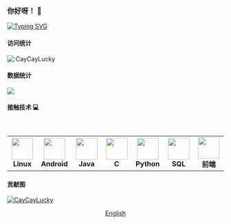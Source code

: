 ### 你好呀！ 👋
[![Typing SVG](https://readme-typing-svg.demolab.com/?lines=我是猫猫幸运;I+am+cat+catlucky&&color=000000)]([https://git.io/typing-svg](https://github.com/CatCatLucky))
#### 访问统计
<img src="https://count.getloli.com/get/@:CayCayLucky?theme=rule34" alt=":CayCayLucky" />

#### 数据统计
<img src="https://github-readme-stats.vercel.app/api?username=catcatlucky&show_icons=true&locale=cn&custom_title=猫猫幸运的GIthub数据统计" />

#### 接触技术 :computer:
<br>
<table  width = "600px">
<tbody>
 <tr>

 
<td align="center" width="70px">
<div>
<img height=50px src="https://upload.wikimedia.org/wikipedia/commons/a/af/Tux.png"> 
</div>
<span><b><center>Linux </center></b></span> 
</td>


<td align="center" width="70px">
<div>
<img height=50px src="https://developer.android.com/studio/images/studio-icon.svg?hl=zh-cn"> 
</div>
<span><b><center>Android</center></b></span> 
</td>



<td align="center" width="70px">
<div>
<img height=50px src="https://avatars.githubusercontent.com/u/1168968?v=4"> 
</div>
<span><b><center>Java</center></b></span> 
</td>

<td align="center" width="70px">
<div>
<img height=50px src="https://c-cpp.com/icon.png"> 
</div>
<span><b><center>C</center></b></span> 
</td>

<td align="center" width="70px">
<div>
<img height=50px src="https://avatars.githubusercontent.com/u/1525981?s=200&v=4"> 
</div>
<span><b><center>Python</center></b></span> 
</td>

<td align="center" width="70px">
<div>
<img height=50px src="https://static001.infoq.cn/resource/image/4b/1d/4b463053dcfae6c1d4adb3dde181f21d.png"> 
</div>
<span><b><center>SQL</center></b></span> 
</td>
 
<td align="center" width="70px">
<div>
<img height=50px src="https://avatars.githubusercontent.com/u/54006707?v=4"> 
</div>
<span><b><center>前端</center></b></span> 
</td>

</tr>


</tbody>
</table>

#### 贡献图
[![CayCayLucky](https://activity-graph.herokuapp.com/graph?username=CatCatLucky&bg_color=ffffff&color=000000&line=24292e&point=24292e&custom_title=猫猫幸运贡献图&area=true&hide_border=true)](https://github.com/CatCatLucky)

<div align="center">

[English](README_en.md)

</div>
